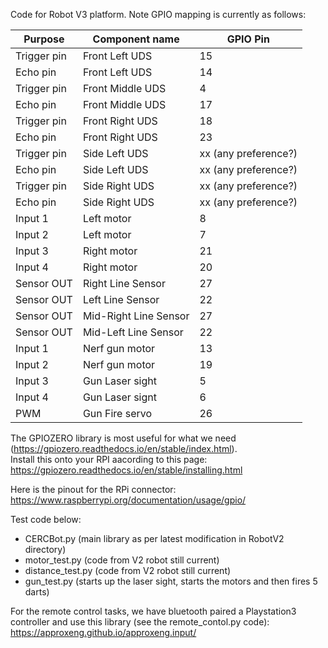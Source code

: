 Code for Robot V3 platform.  Note GPIO mapping is currently as follows:

Purpose       |  Component name       | GPIO Pin
--------------|-----------------------|----------------
Trigger pin   | Front Left UDS        | 15 
Echo pin      | Front Left UDS        | 14
Trigger pin   | Front Middle UDS      | 4
Echo pin      | Front Middle UDS      | 17
Trigger pin   | Front Right UDS       | 18
Echo pin      | Front Right UDS       | 23
Trigger pin   | Side Left UDS         | xx (any preference?)
Echo pin      | Side Left UDS         | xx (any preference?)
Trigger pin   | Side Right UDS        | xx (any preference?)
Echo pin      | Side Right UDS        | xx (any preference?)
Input 1       | Left motor            | 8
Input 2       | Left motor            | 7
Input 3       | Right motor           | 21
Input 4       | Right motor           | 20
Sensor OUT    | Right Line Sensor     | 27
Sensor OUT    | Left Line Sensor      | 22
Sensor OUT    | Mid-Right Line Sensor | 27
Sensor OUT    | Mid-Left Line Sensor  | 22
Input 1       | Nerf gun motor        | 13 
Input 2       | Nerf gun motor        | 19 
Input 3       | Gun Laser sight       | 5
Input 4       | Gun Laser signt       | 6
PWM           | Gun Fire servo        | 26


The GPIOZERO library is most useful for what we need (https://gpiozero.readthedocs.io/en/stable/index.html).  
Install this onto your RPI aacording to this page: https://gpiozero.readthedocs.io/en/stable/installing.html

Here is the pinout for the RPi connector: https://www.raspberrypi.org/documentation/usage/gpio/

Test code below:
* CERCBot.py (main library as per latest modification in RobotV2 directory)
* motor_test.py (code from V2 robot still current)
* distance_test.py  (code from V2 robot still current)
* gun_test.py (starts up the laser sight, starts the motors and then fires 5 darts)

For the remote control tasks, we have bluetooth paired a Playstation3 controller and use this library (see the remote_contol.py code):
https://approxeng.github.io/approxeng.input/

